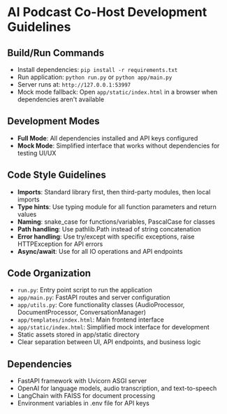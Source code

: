 # AI Podcast Co-Host Development Guidelines

## Build/Run Commands
- Install dependencies: `pip install -r requirements.txt`
- Run application: `python run.py` or `python app/main.py`
- Server runs at: `http://127.0.0.1:53997`
- Mock mode fallback: Open `app/static/index.html` in a browser when dependencies aren't available

## Development Modes
- **Full Mode**: All dependencies installed and API keys configured
- **Mock Mode**: Simplified interface that works without dependencies for testing UI/UX

## Code Style Guidelines
- **Imports**: Standard library first, then third-party modules, then local imports
- **Type hints**: Use typing module for all function parameters and return values
- **Naming**: snake_case for functions/variables, PascalCase for classes
- **Path handling**: Use pathlib.Path instead of string concatenation
- **Error handling**: Use try/except with specific exceptions, raise HTTPException for API errors
- **Async/await**: Use for all IO operations and API endpoints

## Code Organization
- `run.py`: Entry point script to run the application
- `app/main.py`: FastAPI routes and server configuration
- `app/utils.py`: Core functionality classes (AudioProcessor, DocumentProcessor, ConversationManager)
- `app/templates/index.html`: Main frontend interface
- `app/static/index.html`: Simplified mock interface for development
- Static assets stored in app/static directory
- Clear separation between UI, API endpoints, and business logic

## Dependencies
- FastAPI framework with Uvicorn ASGI server
- OpenAI for language models, audio transcription, and text-to-speech
- LangChain with FAISS for document processing
- Environment variables in .env file for API keys